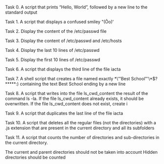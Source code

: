 Task 0. A script that prints “Hello, World”, followed by a new line to the standard output

Task 1. A script that displays a confused smiley "(Ôo)'

Task 2. Display the content of the /etc/passwd file

Task 3. Display the content of /etc/passwd and /etc/hosts

Task 4. Display the last 10 lines of /etc/passwd

Task 5. Display the first 10 lines of /etc/passwd

Task 6. A script that displays the third line of the file iacta

Task 7. A shell script that creates a file named exactly \*\\'"Best School"\'\\*$\?\*\*\*\*\*:) containing the text Best School ending by a new line

Task 8. A script that writes into the file ls_cwd_content the result of the command ls -la. If the file ls_cwd_content already exists, it should be overwritten. If the file ls_cwd_content does not exist, create i

Task 9. A script that duplicates the last line of the file iacta

Task 10. A script that deletes all the regular files (not the directories) with a .js extension that are present in the current directory and all its subfolders

Task 11. A script that counts the number of directories and sub-directories in the current directory.

The current and parent directories should not be taken into account
Hidden directories should be counted

